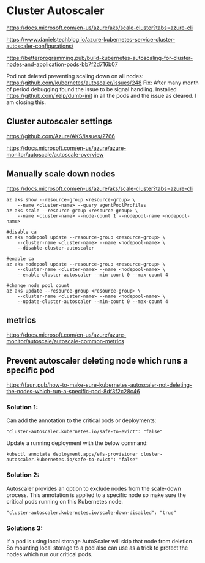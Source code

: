 # Cluster Autoscaler

https://docs.microsoft.com/en-us/azure/aks/scale-cluster?tabs=azure-cli

https://www.danielstechblog.io/azure-kubernetes-service-cluster-autoscaler-configurations/

https://betterprogramming.pub/build-kubernetes-autoscaling-for-cluster-nodes-and-application-pods-bb7f2d716b07

Pod not deleted preventing scaling down on all nodes:
https://github.com/kubernetes/autoscaler/issues/248
Fix: After many month of period debugging found the issue to be signal handling. Installed https://github.com/Yelp/dumb-init in all the pods and the issue as cleared. I am closing this.

## Cluster autoscaler settings
https://github.com/Azure/AKS/issues/2766

https://docs.microsoft.com/en-us/azure/azure-monitor/autoscale/autoscale-overview

## Manually scale down nodes
https://docs.microsoft.com/en-us/azure/aks/scale-cluster?tabs=azure-cli
```
az aks show --resource-group <resource-group> \
    --name <cluster-name> --query agentPoolProfiles
az aks scale --resource-group <resource-group> \
    --name <cluster-name> --node-count 1 --nodepool-name <nodepool-name>

#disable ca
az aks nodepool update --resource-group <resource-group> \
    --cluster-name <cluster-name> --name <nodepool-name> \
    --disable-cluster-autoscaler

#enable ca
az aks nodepool update --resource-group <resource-group> \
    --cluster-name <cluster-name> --name <nodepool-name> \
    --enable-cluster-autoscaler --min-count 0 --max-count 4
  
#change node pool count
az aks update --resource-group <resource-group> \
    --cluster-name <cluster-name> --name <nodepool-name> \
    --update-cluster-autoscaler --min-count 0 --max-count 4
```
## metrics
https://docs.microsoft.com/en-us/azure/azure-monitor/autoscale/autoscale-common-metrics

## Prevent autoscaler deleting node which runs a specific pod
https://faun.pub/how-to-make-sure-kubernetes-autoscaler-not-deleting-the-nodes-which-run-a-specific-pod-8df3f2c28c46

### Solution 1:
Can add the annotation to the critical pods or deployments:
```
"cluster-autoscaler.kubernetes.io/safe-to-evict": "false"
```

Update a running deployment with the below command:
```
kubectl annotate deployment.apps/efs-provisioner cluster-autoscaler.kubernetes.io/safe-to-evict": "false"
```

### Solution 2:
Autoscaler provides an option to exclude nodes from the scale-down process.
This annotation is applied to a specific node so make sure the critical pods running on this Kubernetes node.
```
"cluster-autoscaler.kubernetes.io/scale-down-disabled": "true"
```

### Solutions 3:
If a pod is using local storage AutoScaler will skip that node from deletion. 
So mounting local storage to a pod also can use as a trick to protect the nodes which run our critical pods.
